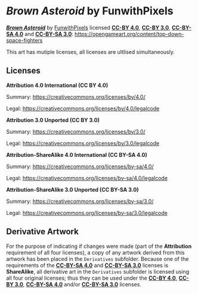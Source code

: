 # *Brown Asteroid* by FunwithPixels

[***Brown Asteroid***](https://opengameart.org/content/top-down-space-fighters) by [FunwithPixels](https://opengameart.org/users/funwithpixels) licensed [**CC-BY 4.0**](https://creativecommons.org/licenses/by-sa/3.0/), [**CC-BY 3.0**](https://creativecommons.org/licenses/by-sa/3.0/), [**CC-BY-SA 4.0**](https://creativecommons.org/licenses/by-sa/3.0/) and [**CC-BY-SA 3.0**](http://www.gnu.org/licenses/gpl-3.0.html): https://opengameart.org/content/top-down-space-fighters

This art has mutiple licenses, all licenses are ultlised simultaneously.

## Licenses

**Attribution 4.0 International (CC BY 4.0)**

Summary: https://creativecommons.org/licenses/by/4.0/

Legal: https://creativecommons.org/licenses/by/4.0/legalcode

**Attribution 3.0 Unported (CC BY 3.0)**

Summary: https://creativecommons.org/licenses/by/3.0/

Legal: https://creativecommons.org/licenses/by/3.0/legalcode

**Attribution-ShareAlike 4.0 International (CC BY-SA 4.0)**

Summary: https://creativecommons.org/licenses/by-sa/4.0/

Legal: https://creativecommons.org/licenses/by-sa/4.0/legalcode

**Attribution-ShareAlike 3.0 Unported (CC BY-SA 3.0)**

Summary: https://creativecommons.org/licenses/by-sa/3.0/

Legal: https://creativecommons.org/licenses/by-sa/3.0/legalcode

## Derivative Artwork

For the purpose of indicating if changes were made (part of the **Attribution** requirement of all four licenses), a copy of any artwork derived from this artwork has been placed in the `Derivatives` subfolder. Because one of the requirements of the [**CC-BY-SA 4.0**](https://creativecommons.org/licenses/by-sa/3.0/) and [**CC-BY-SA 3.0**](http://www.gnu.org/licenses/gpl-3.0.html) licenses is **ShareAlike**, all derivative art in the `Derivatives` subfolder is licensed using all four original licenses; thus they can be used under the [**CC-BY 4.0**](https://creativecommons.org/licenses/by-sa/3.0/), [**CC-BY 3.0**](https://creativecommons.org/licenses/by-sa/3.0/), [**CC-BY-SA 4.0**](https://creativecommons.org/licenses/by-sa/3.0/) and/or [**CC-BY-SA 3.0**](http://www.gnu.org/licenses/gpl-3.0.html) licenses.